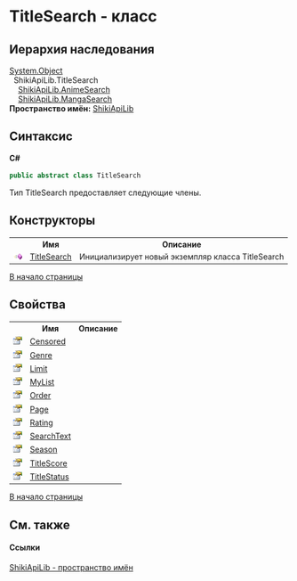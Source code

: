 # TitleSearch - класс
 


## Иерархия наследования
<a href="http://msdn2.microsoft.com/ru-ru/library/e5kfa45b" target="_blank">System.Object</a><br />&nbsp;&nbsp;ShikiApiLib.TitleSearch<br />&nbsp;&nbsp;&nbsp;&nbsp;<a href="T_ShikiApiLib_AnimeSearch.md">ShikiApiLib.AnimeSearch</a><br />&nbsp;&nbsp;&nbsp;&nbsp;<a href="T_ShikiApiLib_MangaSearch.md">ShikiApiLib.MangaSearch</a><br />
**Пространство имён:**&nbsp;<a href="N_ShikiApiLib.md">ShikiApiLib</a><br />

## Синтаксис

**C#**<br />
``` C#
public abstract class TitleSearch
```

Тип TitleSearch предоставляет следующие члены.


## Конструкторы
<table><tr><th></th><th>Имя</th><th>Описание</th></tr><tr><td><img src="media/pubmethod.gif" /></td><td><a href="M_ShikiApiLib_TitleSearch__ctor.md">TitleSearch</a></td><td>
Инициализирует новый экземпляр класса TitleSearch</td></tr></table>
<a href="#titlesearch---класс">В начало страницы</a>

## Свойства
<table><tr><th></th><th>Имя</th><th>Описание</th></tr><tr><td><img src="media/pubproperty.gif" /></td><td><a href="P_ShikiApiLib_TitleSearch_Censored.md">Censored</a></td><td /></tr><tr><td><img src="media/pubproperty.gif" /></td><td><a href="P_ShikiApiLib_TitleSearch_Genre.md">Genre</a></td><td /></tr><tr><td><img src="media/pubproperty.gif" /></td><td><a href="P_ShikiApiLib_TitleSearch_Limit.md">Limit</a></td><td /></tr><tr><td><img src="media/pubproperty.gif" /></td><td><a href="P_ShikiApiLib_TitleSearch_MyList.md">MyList</a></td><td /></tr><tr><td><img src="media/pubproperty.gif" /></td><td><a href="P_ShikiApiLib_TitleSearch_Order.md">Order</a></td><td /></tr><tr><td><img src="media/pubproperty.gif" /></td><td><a href="P_ShikiApiLib_TitleSearch_Page.md">Page</a></td><td /></tr><tr><td><img src="media/pubproperty.gif" /></td><td><a href="P_ShikiApiLib_TitleSearch_Rating.md">Rating</a></td><td /></tr><tr><td><img src="media/pubproperty.gif" /></td><td><a href="P_ShikiApiLib_TitleSearch_SearchText.md">SearchText</a></td><td /></tr><tr><td><img src="media/pubproperty.gif" /></td><td><a href="P_ShikiApiLib_TitleSearch_Season.md">Season</a></td><td /></tr><tr><td><img src="media/pubproperty.gif" /></td><td><a href="P_ShikiApiLib_TitleSearch_TitleScore.md">TitleScore</a></td><td /></tr><tr><td><img src="media/pubproperty.gif" /></td><td><a href="P_ShikiApiLib_TitleSearch_TitleStatus.md">TitleStatus</a></td><td /></tr></table>
<a href="#titlesearch---класс">В начало страницы</a>

## См. также


#### Ссылки
<a href="N_ShikiApiLib.md">ShikiApiLib - пространство имён</a><br />